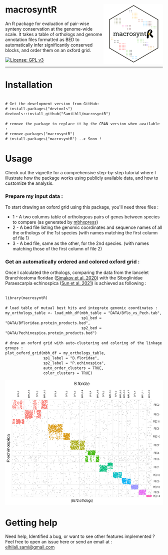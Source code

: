 # macrosyntR <a><img src='https://github.com/SamiLhll/macrosyntR/blob/5db3512442b0ca271b69dc34dc5989190f0fbcc0/inst/img/macrosyntR.png' align="right" height="190" /></a>


An R package for evaluation of pair-wise synteny conservation at the genome-wide scale.
It takes a table of orthologs and genome annotation files formatted as BED to automatically
infer significantly conserved blocks, and order them on an oxford grid.   

<!-- badges: start -->
  [![License: GPL v3](https://img.shields.io/badge/License-GPLv3-blue.svg)](https://www.gnu.org/licenses/gpl-3.0)
<!-- badges: end -->

-----------------------------------------------------------------------   


# Installation

```{r}

# Get the development version from GitHub:
# install.packages("devtools")
devtools::install_github("SamiLhll/macrosyntR")

# remove the package to replace it by the CRAN version when available :
# remove.packages("macrosyntR")
# install.packages("macrosyntR") --> Soon !

```


# Usage

Check out the vignette for a comprehensive step-by-step tutorial where I illustrate how the package works using publicly available data, and how to customize the analysis. 

### Prepare my input data :

To start drawing an oxford grid using this package, you'll need three files :   
* 1 - A two columns table of orthologous pairs of genes between species to compare (as generated by [mbhxpress](https://github.com/SamiLhll/mbhXpress))   
* 2 - A bed file listing the genomic coordinates and sequence names of all the orthologs of the 1st species (with names matching the first column of file 1)   
* 3 - A bed file, same as the other, for the 2nd species. (with names matching those of the first column of file 2)

### Get an automatically ordered and colored oxford grid :

Once I calculated the orthologs, comparing the data from the lancelet Branchiostoma floridae ([Simakov et al. 2020](https://doi.org/10.1038/s41559-020-1156-z)) with the Siboglinidae Paraescarpia echinospica ([Sun et al. 2021](https://doi.org/10.1093/molbev/msab203)) is achieved as following :   

```{r}

library(macrosyntR)

# load table of mutual best hits and integrate genomic coordinates :
my_orthologs_table <- load_mbh_df(mbh_table = "DATA/Bflo_vs_Pech.tab",
                                  sp1_bed = "DATA/Bfloridae.protein_products.bed",
                                  sp2_bed = "DATA/Pechinospica.protein_products.bed")

# draw an oxford grid with auto-clustering and coloring of the linkage groups :
plot_oxford_grid(mbh_df = my_orthologs_table,
                 sp1_label = "B.floridae",
                 sp2_label = "P.echinospica",
                 auto_order_clusters = TRUE,
                 color_clusters = TRUE)

```

<a><img src='https://github.com/SamiLhll/macrosyntR/blob/1c6dd09793e41bcbe2850669614cef3905925b3c/inst/img/Bflo_Pech_oxf_grid.png' align="center" height="400" /></a>   


# Getting help

Need help, Identified a bug, or want to see other features implemented ?   
Feel free to open an issue here or send an email at :   
elhilali.sami@gmail.com

